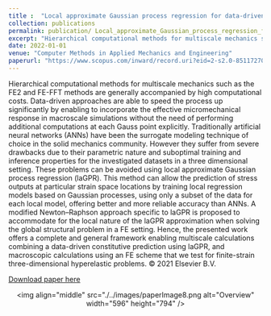 ```yaml
---
title :  "Local approximate Gaussian process regression for data-driven constitutive models: development and comparison with neural networks"
collection: publications 
permalink: publication/ Local_approximate_Gaussian_process_regression_for_data-driven_constitutive_models:_development_and_comparison_with_neural_networks
excerpt: "Hierarchical computational methods for multiscale mechanics such as the FE2 and FE-FFT methods are generally accompanied by high computational costs. Data-driven approaches are able to speed the process up significantly by enabling to incorporate the effective micromechanical response in macroscale simulations without the need of performing additional computations at each Gauss point explicitly. Traditionally artificial neural networks (ANNs) have been the surrogate modeling technique of choice in the solid mechanics community. However they suffer from severe drawbacks due to their parametric nature and suboptimal training and inference properties for the investigated datasets in a three dimensional setting. These problems can be avoided using local approximate Gaussian process regression (laGPR). This method can allow the prediction of stress outputs at particular strain space locations by training local regression models based on Gaussian processes, using only a subset of the data for each local model, offering better and more reliable accuracy than ANNs. A modified Newton–Raphson approach specific to laGPR is proposed to accommodate for the local nature of the laGPR approximation when solving the global structural problem in a FE setting. Hence, the presented work offers a complete and general framework enabling multiscale calculations combining a data-driven constitutive prediction using laGPR, and macroscopic calculations using an FE scheme that we test for finite-strain three-dimensional hyperelastic problems. © 2021 Elsevier B.V."
date: 2022-01-01
venue: "Computer Methods in Applied Mechanics and Engineering"
paperurl: "https://www.scopus.com/inward/record.uri?eid=2-s2.0-85117270089&doi=10.1016%2fj.cma.2021.114217&partnerID=40&md5=e85d8fed28e9c0b4afc2be963805f42d"
---
```

Hierarchical computational methods for multiscale mechanics such as the FE2 and FE-FFT methods are generally accompanied by high computational costs. Data-driven approaches are able to speed the process up significantly by enabling to incorporate the effective micromechanical response in macroscale simulations without the need of performing additional computations at each Gauss point explicitly. Traditionally artificial neural networks (ANNs) have been the surrogate modeling technique of choice in the solid mechanics community. However they suffer from severe drawbacks due to their parametric nature and suboptimal training and inference properties for the investigated datasets in a three dimensional setting. These problems can be avoided using local approximate Gaussian process regression (laGPR). This method can allow the prediction of stress outputs at particular strain space locations by training local regression models based on Gaussian processes, using only a subset of the data for each local model, offering better and more reliable accuracy than ANNs. A modified Newton–Raphson approach specific to laGPR is proposed to accommodate for the local nature of the laGPR approximation when solving the global structural problem in a FE setting. Hence, the presented work offers a complete and general framework enabling multiscale calculations combining a data-driven constitutive prediction using laGPR, and macroscopic calculations using an FE scheme that we test for finite-strain three-dimensional hyperelastic problems. © 2021 Elsevier B.V.
 
[Download paper here](https://www.scopus.com/inward/record.uri?eid=2-s2.0-85117270089&doi=10.1016%2fj.cma.2021.114217&partnerID=40&md5=e85d8fed28e9c0b4afc2be963805f42d)<p align="center"><img align="middle" src="./../images/paperImage8.png alt="Overview" width="596" height="794" /></p>